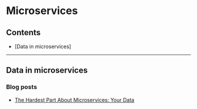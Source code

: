 # Microservices

## Contents

* [Data in microservices]

[Data in microservice]: #data-in-microservices
***

## Data in microservices

### Blog posts

* [The Hardest Part About Microservices: Your Data](https://blog.christianposta.com/microservices/the-hardest-part-about-microservices-data/)
